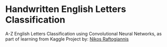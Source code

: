 # Handwritten English Letters Classification
 A-Z English Letters Classification using Convolutional Neural Networks, as part of learning from Kaggle Project by:
[Nikos Raftogiannis](https://www.kaggle.com/nikosraftogiannis)
